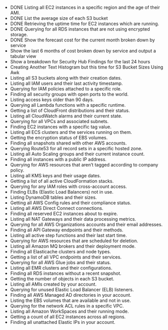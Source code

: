 - DONE Listing all EC2 instances in a specific region and the age of their AMI.
- DONE List the average size of each S3 bucket
- DONE Retrieving the uptime time for EC2 instances which are running.
- DONE Querying for all RDS instances that are not using encrypted storage.
- DONE Show the forecast cost for the current month broken down by service
- Show the last 6 months of cost broken down by service and output a tabular view
- Show a breakdown for Security Hub Findings for the last 24 hours
- Creating Another Text Histogram but this time for S3 Bucket Sizes Using Awk
- Listing all S3 buckets along with their creation dates.
- Listing all IAM users and their last activity timestamp.
- Querying for IAM policies attached to a specific role.
- Finding all security groups with open ports to the world.
- Listing access keys older than 90 days.
- Querying all Lambda functions with a specific runtime.
- Getting a list of CloudFront distributions and their status.
- Listing all CloudWatch alarms and their current state.
- Querying for all VPCs and associated subnets.
- Finding EC2 instances with a specific tag value.
- Listing all ECS clusters and the services running on them.
- Getting the encryption status of EBS volumes.
- Finding all snapshots shared with other AWS accounts.
- Querying Route53 for all record sets in a specific hosted zone.
- Listing all Auto Scaling groups and their current instance count.
- Finding all instances with a public IP address.
- Querying for AWS resources that aren’t tagged according to company policy.
- Listing all KMS keys and their usage dates.
- Getting a list of all active CloudFormation stacks.
- Querying for any IAM roles with cross-account access.
- Finding ELBs (Elastic Load Balancers) not in use.
- Listing DynamoDB tables and their sizes.
- Getting all AWS Config rules and their compliance status.
- Listing all AWS Direct Connect connections.
- Finding all reserved EC2 instances about to expire.
- Listing all NAT Gateways and their data processing metrics.
- Querying for all AWS Organizations accounts and their email addresses.
- Finding all API Gateway endpoints and their methods.
- Listing all active step functions and their last start time.
- Querying for AWS resources that are scheduled for deletion.
- Listing all Amazon MQ brokers and their deployment mode.
- Finding all Elasticache clusters and node types.
- Getting a list of all VPC endpoints and their services.
- Querying for all AWS Glue jobs and their status.
- Listing all EMR clusters and their configurations.
- Finding all RDS instances without a recent snapshot.
- Getting the number of objects in each S3 bucket.
- Listing all AMIs created by your account.
- Querying for unused Elastic Load Balancer (ELB) listeners.
- Finding all AWS Managed AD directories in your account.
- Listing the EBS volumes that are available and not in use.
- Querying for the network ACL rules in a specific VPC.
- Listing all Amazon WorkSpaces and their running mode.
- Getting a count of all EC2 instances across all regions.
- Finding all unattached Elastic IPs in your account.